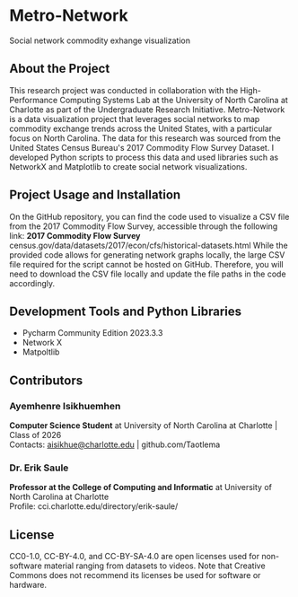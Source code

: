 # Metro-Network
Social network commodity exhange visualization

## About the Project
This research project was conducted in collaboration with the High-Performance Computing Systems Lab at the University of North Carolina at Charlotte as part of the Undergraduate Research Initiative. Metro-Network is a data visualization project that leverages social networks to map commodity exchange trends across the United States, with a particular focus on North Carolina. The data for this research was sourced from the United States Census Bureau's 2017 Commodity Flow Survey Dataset. I developed Python scripts to process this data and used libraries such as NetworkX and Matplotlib to create social network visualizations.

## Project Usage and Installation
On the GitHub repository, you can find the code used to visualize a CSV file from the 2017 Commodity Flow Survey, accessible through the following link:
**2017 Commodity Flow Survey** census.gov/data/datasets/2017/econ/cfs/historical-datasets.html
While the provided code allows for generating network graphs locally, the large CSV file required for the script cannot be hosted on GitHub. Therefore, you will need to download the CSV file locally and update the file paths in the code accordingly. 

## Development Tools and Python Libraries
- Pycharm Community Edition 2023.3.3
- Network X
- Matpoltlib

## Contributors
### Ayemhenre Isikhuemhen
**Computer Science Student** at University of North Carolina at Charlotte | Class of 2026<br>
Contacts: aisikhue@charlotte.edu | github.com/Taotlema

### Dr. Erik Saule
**Professor at the College of Computing and Informatic** at University of North Carolina at Charlotte<br>
Profile: cci.charlotte.edu/directory/erik-saule/

## License
CC0-1.0, CC-BY-4.0, and CC-BY-SA-4.0 are open licenses used for non-software material ranging from datasets to videos. Note that Creative Commons does not recommend its licenses be used for software or hardware.
